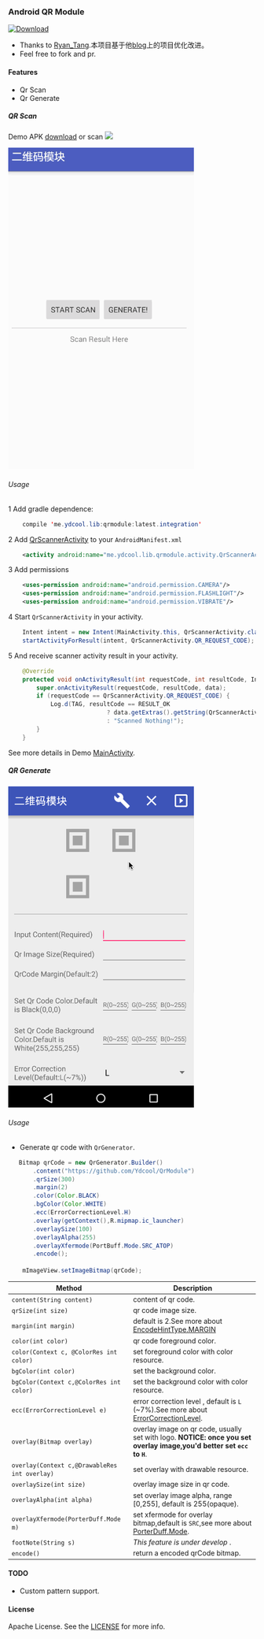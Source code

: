 ### Android QR Module



[![Download](https://api.bintray.com/packages/ydcool/maven/QrModule/images/download.svg)](https://bintray.com/ydcool/maven/QrModule/_latestVersion)

>
* Thanks to [Ryan_Tang][].本项目基于他[blog][]上的项目优化改进。
* Feel free to fork and pr.

#### Features

* Qr Scan
* Qr Generate

##### QR Scan

Demo APK [download][] or scan ![](https://api.qrserver.com/v1/create-qr-code/?data=http://7xiilm.com1.z0.glb.clouddn.com/apk%2Fqrmodule-demo-v1.0.apk&size=120x120)    

![](art/demo_scan.gif)

###### Usage

1  Add gradle dependence:

```java
    compile 'me.ydcool.lib:qrmodule:latest.integration'
```

2  Add  [QrScannerActivity][] to your `AndroidManifest.xml`

```xml
    <activity android:name="me.ydcool.lib.qrmodule.activity.QrScannerActivity"/>
```

3  Add permissions

```xml
    <uses-permission android:name="android.permission.CAMERA"/>
    <uses-permission android:name="android.permission.FLASHLIGHT"/>
    <uses-permission android:name="android.permission.VIBRATE"/>
```

4  Start `QrScannerActivity` in your activity.

```java
    Intent intent = new Intent(MainActivity.this, QrScannerActivity.class);
    startActivityForResult(intent, QrScannerActivity.QR_REQUEST_CODE);
```

5  And receive scanner activity result in your activity.

```java
    @Override
    protected void onActivityResult(int requestCode, int resultCode, Intent data) {
        super.onActivityResult(requestCode, resultCode, data);
        if (requestCode == QrScannerActivity.QR_REQUEST_CODE) {
            Log.d(TAG, resultCode == RESULT_OK
                            ? data.getExtras().getString(QrScannerActivity.QR_RESULT_STR)
                            : "Scanned Nothing!");
        }
    }
```

See more details in Demo [MainActivity][].

##### QR Generate

![](art/demo_generate.gif)

###### Usage

* Generate qr code with `QrGenerator`.

```java
   Bitmap qrCode = new QrGenerator.Builder()
       .content("https://github.com/Ydcool/QrModule")
       .qrSize(300)
       .margin(2)
       .color(Color.BLACK)
       .bgColor(Color.WHITE)
       .ecc(ErrorCorrectionLevel.H)
       .overlay(getContext(),R.mipmap.ic_launcher)
       .overlaySize(100)
       .overlayAlpha(255)
       .overlayXfermode(PortBuff.Mode.SRC_ATOP)
       .encode();

    mImageView.setImageBitmap(qrCode);
```

| Method | Description |
| ----- | ----- |
| `content(String content)` | content of qr code. |
| `qrSize(int size)` | qr code image size. |
| `margin(int margin)` | default is 2.See more about [EncodeHintType.MARGIN][] |
| `color(int color)` | qr code foreground color. |
| `color(Context c, @ColorRes int color)` | set foreground color with color resource. |
| `bgColor(int color)` | set the background color. |
| `bgColor(Context c,@ColorRes int color)` | set the background color with color resource. |
| `ecc(ErrorCorrectionLevel e)` | error correction level , default is `L` (~7%).See more about [ErrorCorrectionLevel][]. |
| `overlay(Bitmap overlay)` | overlay image on qr code, usually set with logo. **NOTICE: once you set overlay image,you'd better set `ecc` to `H`**. |
| `overlay(Context c,@DrawableRes int overlay)` | set overlay with drawable resource. | 
| `overlaySize(int size)` | overlay image size in qr code. |
| `overlayAlpha(int alpha)` |set overlay image alpha, range [0,255], default is 255(opaque). |
| `overlayXfermode(PorterDuff.Mode m)` | set xfermode for overlay bitmap,default is `SRC`,see more about [PorterDuff.Mode][]. |
| `footNote(String s)` | *This feature is under develop* . |
| `encode()` | return a encoded qrCode bitmap. |

#### TODO

* Custom pattern support.

#### License

Apache License. 
See the [LICENSE][] for more info.

[Ryan_Tang]:http://blog.csdn.net/ryantang03
[blog]:http://blog.csdn.net/ryantang03/article/details/7831826
[QrScannerActivity]:https://github.com/Ydcool/QrModule/blob/master/qrmodule/src/main/java/me/ydcool/lib/qrmodule/activity/QrScannerActivity.java
[MainActivity]:https://github.com/Ydcool/QrModule/blob/master/demo/src/main/java/me/ydcool/qrmodule/demo/MainActivity.java
[QrGenerator]:https://github.com/Ydcool/QrModule/blob/master/qrmodule/src/main/java/me/ydcool/lib/qrmodule/encoding/QrGenerator.java
[DemoGeneratorActivity]:https://github.com/Ydcool/QrModule/blob/master/demo/src/main/java/me/ydcool/qrmodule/demo/DemoGeneratorActivity.java
[LICENSE]:https://github.com/Ydcool/QrModule/blob/master/LICENSE
[EncodeHintType.MARGIN]:https://github.com/zxing/zxing/blob/master/core/src/main/java/com/google/zxing/EncodeHintType.java
[ErrorCorrectionLevel]:https://github.com/zxing/zxing/blob/master/core/src/main/java/com/google/zxing/qrcode/decoder/ErrorCorrectionLevel.java
[PorterDuff.Mode]:http://developer.android.com/reference/android/graphics/PorterDuff.Mode.html
[download]:http://7xiilm.com1.z0.glb.clouddn.com/apk%2Fqrmodule-demo-v1.0.apk